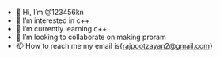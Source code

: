 - 👋 Hi, I’m @123456kn
- 👀 I’m interested in c++
- 🌱 I’m currently learning c++
- 💞️ I’m looking to collaborate on making proram
- 📫 How to reach me my email is{rajpootzayan2@gmail.com}

<!---
123456kn/123456kn is a ✨ special ✨ repository because its `README.md` (this file) appears on your GitHub profile.
You can click the Preview link to take a look at your changes.
--->
